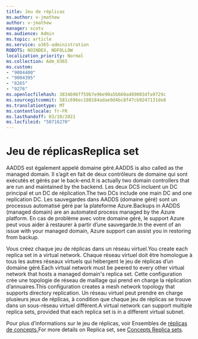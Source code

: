 ```yaml
---
title: Jeu de réplicas
ms.author: v-jmathew
author: v-jmathew
manager: scotv
ms.audience: Admin
ms.topic: article
ms.service: o365-administration
ROBOTS: NOINDEX, NOFOLLOW
localization_priority: Normal
ms.collection: Adm_O365
ms.custom:
- "9004400"
- "9004395"
- "8265"
- "9276"
ms.openlocfilehash: 3834696ff59b7e96e90a5b660a489003dfa9729c
ms.sourcegitcommit: 581c696ec108184adae9d4bc8f47cb9247131de8
ms.translationtype: MT
ms.contentlocale: fr-FR
ms.lasthandoff: 03/10/2021
ms.locfileid: "50716270"
---
```

# <a name="replica-set"></a><span data-ttu-id="9afc1-102">Jeu de réplicas</span><span class="sxs-lookup"><span data-stu-id="9afc1-102">Replica set</span></span>

<span data-ttu-id="9afc1-103">AADDS est également appelé domaine géré.</span><span class="sxs-lookup"><span data-stu-id="9afc1-103">AADDS is also called as the managed domain.</span></span> <span data-ttu-id="9afc1-104">Il s’agit en fait de deux contrôleurs de domaine qui sont exécutés et gérés par le back-end.</span><span class="sxs-lookup"><span data-stu-id="9afc1-104">It is actually two domain controllers that are run and maintained by the backend.</span></span> <span data-ttu-id="9afc1-105">Les deux DCS incluent un DC principal et un DC de réplication.</span><span class="sxs-lookup"><span data-stu-id="9afc1-105">The two DCs include one main DC and one replication DC.</span></span> <span data-ttu-id="9afc1-106">Les sauvegardes dans AADDS (domaine géré) sont un processus automatisé géré par la plateforme Azure.</span><span class="sxs-lookup"><span data-stu-id="9afc1-106">Backups in AADDS (managed domain) are an automated process managed by the Azure platform.</span></span> <span data-ttu-id="9afc1-107">En cas de problème avec votre domaine géré, le support Azure peut vous aider à restaurer à partir d’une sauvegarde.</span><span class="sxs-lookup"><span data-stu-id="9afc1-107">In the event of an issue with your managed domain, Azure support can assist you in restoring from backup.</span></span>

<span data-ttu-id="9afc1-108">Vous créez chaque jeu de réplicas dans un réseau virtuel.</span><span class="sxs-lookup"><span data-stu-id="9afc1-108">You create each replica set in a virtual network.</span></span> <span data-ttu-id="9afc1-109">Chaque réseau virtuel doit être homologue à tous les autres réseaux virtuels qui hébergent le jeu de réplicas d’un domaine géré.</span><span class="sxs-lookup"><span data-stu-id="9afc1-109">Each virtual network must be peered to every other virtual network that hosts a managed domain's replica set.</span></span> <span data-ttu-id="9afc1-110">Cette configuration crée une topologie de réseau de maillage qui prend en charge la réplication d’annuaires.</span><span class="sxs-lookup"><span data-stu-id="9afc1-110">This configuration creates a mesh network topology that supports directory replication.</span></span> <span data-ttu-id="9afc1-111">Un réseau virtuel peut prendre en charge plusieurs jeux de réplicas, à condition que chaque jeu de réplicas se trouve dans un sous-réseau virtuel différent.</span><span class="sxs-lookup"><span data-stu-id="9afc1-111">A virtual network can support multiple replica sets, provided that each replica set is in a different virtual subnet.</span></span>

<span data-ttu-id="9afc1-112">Pour plus d’informations sur le jeu de réplicas, voir Ensembles de [réplicas de concepts.](https://docs.microsoft.com/azure/active-directory-domain-services/concepts-replica-sets)</span><span class="sxs-lookup"><span data-stu-id="9afc1-112">For more details on Replica set, see [Concepts Replica sets](https://docs.microsoft.com/azure/active-directory-domain-services/concepts-replica-sets).</span></span>
